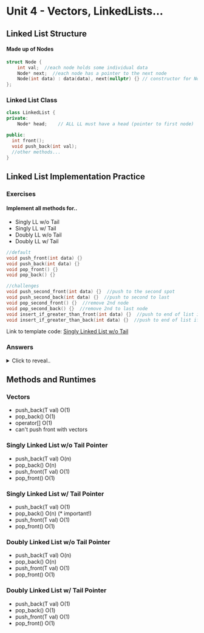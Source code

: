 # Unit 4 - Vectors, LinkedLists...
## Linked List Structure
#### Made up of Nodes
```cpp
struct Node {
    int val;  //each node holds some individual data
    Node* next;  //each node has a pointer to the next node
    Node(int data) : data(data), next(nullptr) {} // constructor for Node
};
```

### Linked List Class
```cpp
class LinkedList {
private:
    Node* head;    // ALL LL must have a head (pointer to first node)

public:
  int front();
  void push_back(int val);
  //other methods...
}
```



## Linked List Implementation Practice
### Exercises
#### Implement all methods for..
- Singly LL w/o Tail 
- Singly LL w/ Tail
- Doubly LL w/o Tail
- Doubly LL w/ Tail
```cpp
//default
void push_front(int data) {}
void push_back(int data) {}
void pop_front() {}
void pop_back() {}

//challenges
void push_second_front(int data) {}  //push to the second spot
void push_second_back(int data) {}  //push to second to last
void pop_second_front() {}  //remove 2nd node
void pop_second_back() {}  //remove 2nd to last node
void insert_if_greater_than_front(int data) {}  //push to end of list if the value if greater than the first
void insert_if_greater_than_back(int data) {}  //push to end of list if that value is less than the last
```

Link to template code: [Singly Linked List w/o Tail](SinglyLL.cpp)

### Answers
<details>
  <summary>Click to reveal..</summary>

  ### Singly Linked List w/o Tail
  ```cpp
    // ADD NODE TO END OF LIST
    // 1 -> 2 -> 3 becomes 1 -> 2 -> 3 -> 4 when push_back(4)
    void push_back(int data) {
        if (head == nullptr) {
            head = new Node(data);
            return;
        }   

        Node * curr = head;
        while (curr->next != nullptr) {
            curr = curr->next;
        }
        curr->next = new Node(data);
        curr->next->next = nullptr;
    }

    // ADD NODE TO FRONT OF LIST
    // 1 -> 2 -> 3 becomes 4 -> 1 -> 2 -> 3 when push_front(4)
    void push_front(int data) {
        if (head == nullptr) {
            head = new Node(data);
            return;
        }  

        Node * myNode = new Node(data);
        myNode->next = head;
        head = myNode;
    }

    void pop_front() {
        if (not head) {
            return;
        }
        if (head->next = nullptr) {
            delete head;
            head = nullptr;
            return;
        }
        Node * temp = head->next;
        delete head;
        head = temp;
    }

    void pop_back() {
        if (not head) {
            return;
        }
        if (head->next = nullptr) {
            delete head;
            head = nullptr;
            return;
        }

        Node* curr = head;
        while (curr->next->next != nullptr) {
            curr = curr->next;
        }
        delete curr->next;
        curr->next = nullptr;
    }


    // return value of first node
    // 1 -> 2 -> 3 return 1
    int front() {
        if (not head) {return -1;}
        return head->val;
    }

    // return value of last node
    // 1 -> 2 -> 3 return 3
    int back() {
        if (not head) {return -1;}
        Node * curr = head;
        while (curr->next != nullptr) {
            curr = curr->next;
        }
        return curr->val;

    }

    // add node to the second last
    // 1 -> 2 -> 3 becomes 1 -> 2 -> 4 -> 3 when push_second_back(4)
    void push_second_back(int data) {
        if (head == nullptr) {
            head = new Node(data);
        }
        if (head->next == nullptr) {
            Node* newFirst = new Node(data);
            newFirst->next = head;
            head = newFirst;
        }
        Node * curr = head;
        while (curr->next->next != nullptr) {
            curr = curr->next;
        }
        Node * last = curr->next;
        curr->next = new Node(data);
        curr->next->next = last;
    }

    // remove second to last node
    // 1 -> 2 -> 3 -> 4 becomes 1 -> 2 -> 4  when pop_second_back()
    void pop_second_back() {
        if (head == nullptr or head->next == nullptr) {return;}

        Node * curr = head;
        while (curr->next->next->next != nullptr) {
            curr = curr->next;
        }
        Node * last = curr->next->next;
        delete curr->next;
        curr->next = last;
    }

    // add node to the one after the first
    // 1 -> 2 -> 3 becomes 1 -> 4 -> 2 -> 3 when push_second_front(4)
    void push_second_front(int data) {
        if (head == nullptr) {
            head = new Node(data);
            return;
        }
        Node * second = head->next;
        head->next = new Node(data);
        head->next->next = second;
    }

    // removes second node
    // 1 -> 2 -> 3 -> 4 becomes 1 -> 3 -> 4 when pop_second_front()
    void pop_second_front() {
        if (head == nullptr or head->next == nullptr) {return;}
        Node * third = head->next->next;
        delete head->next;
        head->next = third;
    }

    //push to end of list if the value if greater than the first
    void insert_if_greater_than_front(int data) {
        if (head == nullptr) {
            head = new Node(data);
            return;
        }
        if (data < head->val) {
            return;
        }
        Node * curr = head;
        while (curr->next!=nullptr) {
            curr = curr->next;
        }
        curr->next = new Node(data);
        curr->next->next = NULL;
    }

    //push to end of list if the value is greater than the last
    void insert_if_greater_than_back(int data) {
        if (head == nullptr) {
            head = new Node(data);
            return;
        }
        Node * curr = head;
        while (curr->next != nullptr) {
            curr = curr->next;
        }
        if (data < curr->val ) {
            return;
        }
        curr->next = new Node(data);
        curr->next->next = NULL;
    }
  
    
  ```


  ### Singly Linked List w/ Tail
  ### Doubly Linked List w/o Tail
  ### Doubly Linked List w/ Tail
  you can email me if you want to check answers for these
  
</details>















## Methods and Runtimes
### Vectors
- push_back(T val) O(1)
- pop_back() O(1)
- operator[] O(1)
- can't push front with vectors

### Singly Linked List w/o Tail Pointer
- push_back(T val) O(n)
- pop_back() O(n)
- push_front(T val) O(1)
- pop_front() O(1)

### Singly Linked List w/ Tail Pointer
- push_back(T val) O(1)
- pop_back() O(n) (* important!)
- push_front(T val) O(1)
- pop_front() O(1)

### Doubly Linked List w/o Tail Pointer
- push_back(T val) O(n)
- pop_back() O(n)
- push_front(T val) O(1)
- pop_front() O(1)

### Doubly Linked List w/ Tail Pointer
- push_back(T val) O(1)
- pop_back() O(1) 
- push_front(T val) O(1)
- pop_front() O(1)

